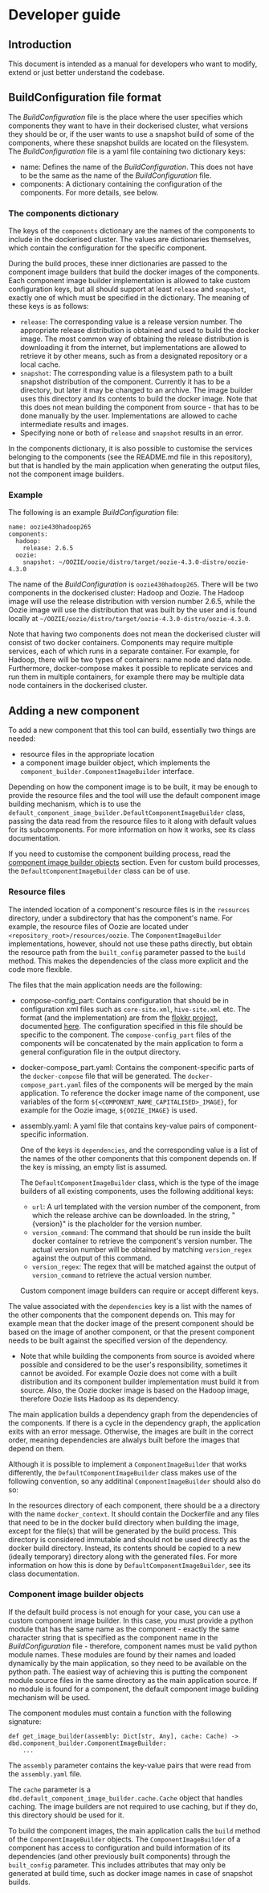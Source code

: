 # Developer guide

## Introduction
This document is intended as a manual for developers who want to modify, extend or just better understand the codebase.

## BuildConfiguration file format
The _BuildConfiguration_ file is the place where the user specifies which components they want to have in their
dockerised cluster, what versions they should be or, if the user wants to use a snapshot build of some of the
components, where these snapshot builds are located on the filesystem. The _BuildConfiguration_ file is a yaml file
containing two dictionary keys:

* name: Defines the name of the _BuildConfiguration_. This does not have to be the same as the name of the
  _BuildConfiguration_ file.
* components: A dictionary containing the configuration of the components. For more details, see below.

### The components dictionary
The keys of the `components` dictionary are the names of the components to include in the dockerised cluster. The values
are dictionaries themselves, which contain the configuration for the specific component.

During the build proces, these inner dictionaries are passed to the component image builders that build the docker
images of the components. Each component image builder implementation is allowed to take custom configuration keys, but
all should support at least `release` and `snapshot`, exactly one of which must be specified in the dictionary. The
meaning of these keys is as follows:

* `release`: The corresponding value is a release version number. The appropriate release distribution is obtained and
  used to build the docker image. The most common way of obtaining the release distribution is downloading it from the
  internet, but implementations are allowed to retrieve it by other means, such as from a designated repository or a
  local cache.
* `snapshot`: The corresponding value is a filesystem path to a built snapshot distribution of the component. Currently
  it has to be a directory, but later it may be changed to an archive. The image builder uses this directory and its
  contents to build the docker image. Note that this does not mean building the component from source - that has to be
  done manually by the user. Implementations are allowed to cache intermediate results and images.
* Specifying none or both of `release` and `snapshot` results in an error.

In the components dictionary, it is also possible to customise the services belonging to the components (see the
README.md file in this repository), but that is handled by the main application when generating the output files, not
the component image builders.

### Example
The following is an example _BuildConfiguration_ file:

```
name: oozie430hadoop265
components:
  hadoop:
    release: 2.6.5
  oozie:
    snapshot: ~/OOZIE/oozie/distro/target/oozie-4.3.0-distro/oozie-4.3.0
```

The name of the _BuildConfiguration_ is `oozie430hadoop265`. There will be two components in the dockerised cluster:
Hadoop and Oozie. The Hadoop image will use the release distribution with version number 2.6.5, while the Oozie image
will use the distribution that was built by the user and is found locally at
`~/OOZIE/oozie/distro/target/oozie-4.3.0-distro/oozie-4.3.0`.

Note that having two components does not mean the dockerised cluster will consist of two docker containers. Components
may require multiple services, each of which runs in a separate container. For example, for Hadoop, there will be two
types of containers: name node and data node. Furthermore, docker-compose makes it possible to replicate services and
run them in multiple containers, for example there may be multiple data node containers in the dockerised cluster.

## Adding a new component
To add a new component that this tool can build, essentially two things are needed:

* resource files in the appropriate location
* a component image builder object, which implements the `component_builder.ComponentImageBuilder` interface.

Depending on how the component image is to be built, it may be enough to provide the resource files and the tool will
use the default component image building mechanism, which is to use the
`default_component_image_builder.DefaultComponentImageBuilder` class, passing the data read from the resource files to
it along with default values for its subcomponents. For more information on how it works, see its class documentation.

If you need to customise the component building process, read the [component image builder
objects](#component-image-builder-objects) section. Even for custom build processes, the `DefaultComponentImageBuilder`
class can be of use.

### Resource files
The intended location of a component's resource files is in the `resources` directory, under a subdirectory that has the
component's name. For example, the resource files of Oozie are located under `<repository_root>/resources/oozie`. The
`ComponentImageBuilder` implementations, however, should not use these paths directly, but obtain the resource path from
the `built_config` parameter passed to the `build` method. This makes the dependencies of the class more explicit and
the code more flexible.

The files that the main application needs are the following:

* compose-config_part: Contains configuration that should be in configuration xml files such as `core-site.xml`,
  `hive-site.xml` etc. The format (and the implementation) are from the [flokkr project](https://github.com/flokkr),
  documented [here](https://github.com/flokkr/docker-baseimage#envtoconf-simple-configuration-loading). The
  configuration specified in this file should be specific to the component. The `compose-config_part` files of the
  components will be concatenated by the main application to form a general configuration file in the output directory.
* docker-compose_part.yaml: Contains the component-specific parts of the `docker-compose` file that will be
  generated. The `docker-compose_part.yaml` files of the components will be merged by the main application. To reference
  the docker image name of the component, use variables of the form `${<COMPONENT_NAME_CAPITALISED>_IMAGE}`, for example
  for the Oozie image, `${OOZIE_IMAGE}` is used.
* assembly.yaml: A yaml file that contains key-value pairs of component-specific information. 

	One of the keys is `dependencies`, and the corresponding value is a list of the names of the other components that
  this component depends on. If the key is missing, an empty list is assumed.
  
  The `DefaultComponentImageBuilder` class, which is the type of the image builders of all existing components, uses the
  following additional keys:
  * `url`: A url templated with the version number of the component, from which the release archive can be
        downloaded. In the string, \"{version}\" is the placholder for the version number.
  * `version_command`: The command that should be run inside the built docker container to retrieve the component's
        version number. The actual version number will be obtained by matching `version_regex` against the output of
        this command.
  * `version_regex`: The regex that will be matched against the output of `version_command` to retrieve the actual
        version number.
		
  Custom component image builders can require or accept different keys.

The value associated with the `dependencies` key is a list with the names of the other components that the component
depends on. This may for example mean that the docker image of the present component should be based on the image of
another component, or that the present component needs to be built against the specified version of the dependency.

* Note that while building the components from source is avoided where possible and considered to be the user's
  responsibility, sometimes it cannot be avoided. For example Oozie does not come with a built distribution and its
  component builder implementation must build it from source. Also, the Oozie docker image is based on the Hadoop image,
  therefore Oozie lists Hadoop as its dependency.
  
The main application builds a dependency graph from the dependencies of the components. If there is a cycle in the
dependency graph, the application exits with an error message. Otherwise, the images are built in the correct order,
meaning dependencies are alwalys built before the images that depend on them.
 
Although it is possible to implement a `ComponentImageBuilder` that works differently, the
`DefaultComponentImageBuilder` class makes use of the following convention, so any additinal `ComponentImageBuilder`
should also do so:

In the resources directory of each component, there should be a a directory with the name `docker_context`. It should
contain the Dockerfile and any files that need to be in the docker build directory when building the image, except for
the file(s) that will be generated by the build process. This directory is considered immutable and should not be used
directly as the docker build directory. Instead, its contents should be copied to a new (ideally temporary) directory
along with the generated files. For more information on how this is done by `DefaultComponentImageBuilder`, see its
class documentation.

### Component image builder objects
If the default build process is not enough for your case, you can use a custom component image builder. In this case,
you must provide a python module that has the same name as the component - exactly the same character string that is
specified as the component name in the _BuildConfiguration_ file - therefore, component names must be valid python
module names. These modules are found by their names and loaded dynamically by the main application, so they need to be
available on the python path. The easiest way of achieving this is putting the component module source files in the same
directory as the main application source. If no module is found for a component, the default component image building
mechanism will be used.

The component modules must contain a function with the following signature:
```
def get_image_builder(assembly: Dict[str, Any], cache: Cache) -> dbd.component_builder.ComponentImageBuilder:
	...
```

The `assembly` parameter contains the key-value pairs that were read from the `assembly.yaml` file.

The `cache` parameter is a `dbd.default_component_image_builder.cache.Cache` object that handles caching.
The image builders are not required to use caching, but if they do, this directory should be used for it.

To build the component images, the main application calls the `build` method of the `ComponentImageBuilder` objects. The
`ComponentImageBuilder` of a component has access to configuration and build information of its dependencies (and other
previously built components) through the `built_config` parameter. This includes attributes that may only be generated
at build time, such as docker image names in case of snapshot builds.
